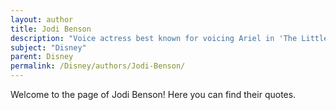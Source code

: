 ```yaml
---
layout: author
title: Jodi Benson
description: "Voice actress best known for voicing Ariel in 'The Little Mermaid,' she has been a prominent spokesperson for Disney's animated films."
subject: "Disney"
parent: Disney
permalink: /Disney/authors/Jodi-Benson/
---
```


Welcome to the page of Jodi Benson! Here you can find their quotes.
